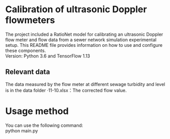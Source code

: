 Calibration of ultrasonic Doppler flowmeters
==================

The project included a RatioNet model for calibrating an ultrasonic Doppler flow meter and flow data from a sewer network simulation experimental setup. This README file provides information on how to use and configure these components.
<br>Version: Python 3.6 and TensorFlow 1.13

Relevant data
------------

The data measured by the flow meter at different sewage turbidity and level is in the data folder
·11-10.xlsx：The corrected flow value.

Usage method
============
You can use the following command:<br>python main.py

